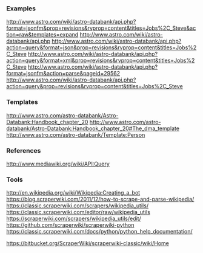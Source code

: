 

### Examples 

http://www.astro.com/wiki/astro-databank/api.php?format=jsonfm&prop=revisions&rvprop=content&titles=Jobs%2C_Steve&action=raw&templates=expand
http://www.astro.com/wiki/astro-databank/api.php
http://www.astro.com/wiki/astro-databank/api.php?action=query&format=json&prop=revisions&rvprop=content&titles=Jobs%2C_Steve
http://www.astro.com/wiki/astro-databank/api.php?action=query&format=xml&prop=revisions&rvprop=content&titles=Jobs%2C_Steve
http://www.astro.com/wiki/astro-databank/api.php?format=jsonfm&action=parse&pageid=29562
http://www.astro.com/wiki/astro-databank/api.php?action=query&prop=revisions&rvprop=content&titles=Jobs%2C_Steve


### Templates

http://www.astro.com/astro-databank/Astro-Databank:Handbook_chapter_20
http://www.astro.com/astro-databank/Astro-Databank:Handbook_chapter_20#The_dma_template
http://www.astro.com/astro-databank/Template:Person


### References

http://www.mediawiki.org/wiki/API:Query


### Tools

http://en.wikipedia.org/wiki/Wikipedia:Creating_a_bot
https://blog.scraperwiki.com/2011/12/how-to-scrape-and-parse-wikipedia/
https://classic.scraperwiki.com/scrapers/wikipedia_utils/
https://classic.scraperwiki.com/editor/raw/wikipedia_utils
https://scraperwiki.com/scrapers/wikipedia_utils/edit/
https://github.com/scraperwiki/scraperwiki-python
https://classic.scraperwiki.com/docs/python/python_help_documentation/

https://bitbucket.org/ScraperWiki/scraperwiki-classic/wiki/Home



<div style="display: none;">

Phonegap?

npm update -g
npm install -g phonegap
npm install -g iconic
----npm install -g cordova ionic

</div>

